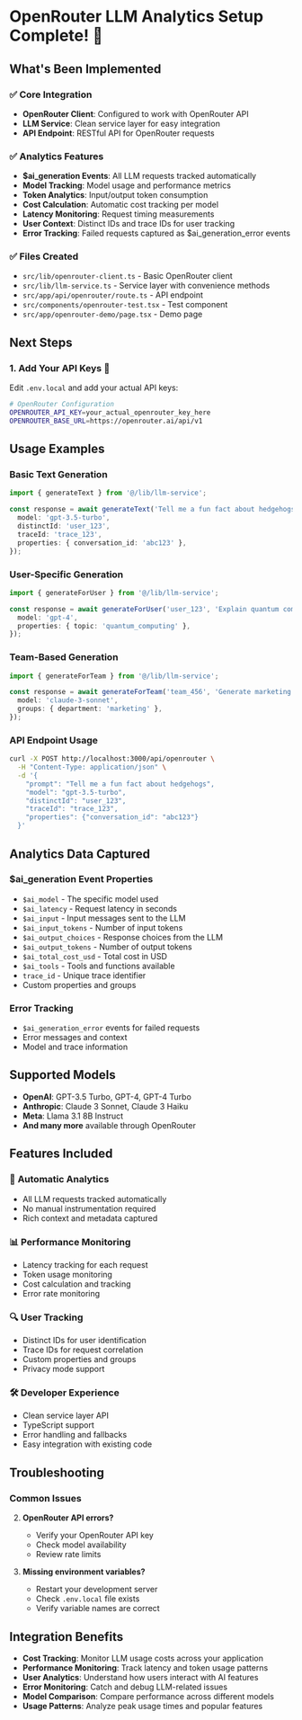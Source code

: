 # OpenRouter LLM Analytics Setup Complete! 🚀

## What's Been Implemented

### ✅ **Core Integration**
- **OpenRouter Client**: Configured to work with OpenRouter API
- **LLM Service**: Clean service layer for easy integration
- **API Endpoint**: RESTful API for OpenRouter requests

### ✅ **Analytics Features**
- **$ai_generation Events**: All LLM requests tracked automatically
- **Model Tracking**: Model usage and performance metrics
- **Token Analytics**: Input/output token consumption
- **Cost Calculation**: Automatic cost tracking per model
- **Latency Monitoring**: Request timing measurements
- **User Context**: Distinct IDs and trace IDs for user tracking
- **Error Tracking**: Failed requests captured as $ai_generation_error events

### ✅ **Files Created**
- `src/lib/openrouter-client.ts` - Basic OpenRouter client
- `src/lib/llm-service.ts` - Service layer with convenience methods
- `src/app/api/openrouter/route.ts` - API endpoint
- `src/components/openrouter-test.tsx` - Test component
- `src/app/openrouter-demo/page.tsx` - Demo page

## Next Steps

### 1. **Add Your API Keys** 🔑
Edit `.env.local` and add your actual API keys:

```bash
# OpenRouter Configuration  
OPENROUTER_API_KEY=your_actual_openrouter_key_here
OPENROUTER_BASE_URL=https://openrouter.ai/api/v1
```

## Usage Examples

### **Basic Text Generation**
```typescript
import { generateText } from '@/lib/llm-service';

const response = await generateText('Tell me a fun fact about hedgehogs', {
  model: 'gpt-3.5-turbo',
  distinctId: 'user_123',
  traceId: 'trace_123',
  properties: { conversation_id: 'abc123' },
});
```

### **User-Specific Generation**
```typescript
import { generateForUser } from '@/lib/llm-service';

const response = await generateForUser('user_123', 'Explain quantum computing', {
  model: 'gpt-4',
  properties: { topic: 'quantum_computing' },
});
```

### **Team-Based Generation**
```typescript
import { generateForTeam } from '@/lib/llm-service';

const response = await generateForTeam('team_456', 'Generate marketing copy', {
  model: 'claude-3-sonnet',
  groups: { department: 'marketing' },
});
```

### **API Endpoint Usage**
```bash
curl -X POST http://localhost:3000/api/openrouter \
  -H "Content-Type: application/json" \
  -d '{
    "prompt": "Tell me a fun fact about hedgehogs",
    "model": "gpt-3.5-turbo",
    "distinctId": "user_123",
    "traceId": "trace_123",
    "properties": {"conversation_id": "abc123"}
  }'
```

## Analytics Data Captured

### **$ai_generation Event Properties**
- `$ai_model` - The specific model used
- `$ai_latency` - Request latency in seconds
- `$ai_input` - Input messages sent to the LLM
- `$ai_input_tokens` - Number of input tokens
- `$ai_output_choices` - Response choices from the LLM
- `$ai_output_tokens` - Number of output tokens
- `$ai_total_cost_usd` - Total cost in USD
- `$ai_tools` - Tools and functions available
- `trace_id` - Unique trace identifier
- Custom properties and groups

### **Error Tracking**
- `$ai_generation_error` events for failed requests
- Error messages and context
- Model and trace information

## Supported Models

- **OpenAI**: GPT-3.5 Turbo, GPT-4, GPT-4 Turbo
- **Anthropic**: Claude 3 Sonnet, Claude 3 Haiku
- **Meta**: Llama 3.1 8B Instruct
- **And many more** available through OpenRouter

## Features Included

### 🎯 **Automatic Analytics**
- All LLM requests tracked automatically
- No manual instrumentation required
- Rich context and metadata captured

### 📊 **Performance Monitoring**
- Latency tracking for each request
- Token usage monitoring
- Cost calculation and tracking
- Error rate monitoring

### 🔍 **User Tracking**
- Distinct IDs for user identification
- Trace IDs for request correlation
- Custom properties and groups
- Privacy mode support

### 🛠 **Developer Experience**
- Clean service layer API
- TypeScript support
- Error handling and fallbacks
- Easy integration with existing code

## Troubleshooting

### **Common Issues**

2. **OpenRouter API errors?**
   - Verify your OpenRouter API key
   - Check model availability
   - Review rate limits

3. **Missing environment variables?**
   - Restart your development server
   - Check `.env.local` file exists
   - Verify variable names are correct

## Integration Benefits

- **Cost Tracking**: Monitor LLM usage costs across your application
- **Performance Monitoring**: Track latency and token usage patterns
- **User Analytics**: Understand how users interact with AI features
- **Error Monitoring**: Catch and debug LLM-related issues
- **Model Comparison**: Compare performance across different models
- **Usage Patterns**: Analyze peak usage times and popular features

